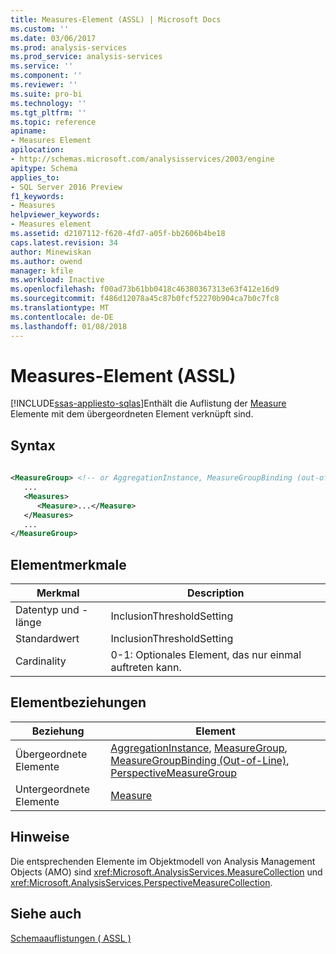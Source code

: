 ```yaml
---
title: Measures-Element (ASSL) | Microsoft Docs
ms.custom: ''
ms.date: 03/06/2017
ms.prod: analysis-services
ms.prod_service: analysis-services
ms.service: ''
ms.component: ''
ms.reviewer: ''
ms.suite: pro-bi
ms.technology: ''
ms.tgt_pltfrm: ''
ms.topic: reference
apiname:
- Measures Element
apilocation:
- http://schemas.microsoft.com/analysisservices/2003/engine
apitype: Schema
applies_to:
- SQL Server 2016 Preview
f1_keywords:
- Measures
helpviewer_keywords:
- Measures element
ms.assetid: d2107112-f620-4fd7-a05f-bb2606b4be18
caps.latest.revision: 34
author: Minewiskan
ms.author: owend
manager: kfile
ms.workload: Inactive
ms.openlocfilehash: f00ad73b61bb0418c46380367313e63f412e16d9
ms.sourcegitcommit: f486d12078a45c87b0fcf52270b904ca7b0c7fc8
ms.translationtype: MT
ms.contentlocale: de-DE
ms.lasthandoff: 01/08/2018
---
```

# <a name="measures-element-assl"></a>Measures-Element (ASSL)
[!INCLUDE[ssas-appliesto-sqlas](../../../includes/ssas-appliesto-sqlas.md)]Enthält die Auflistung der [Measure](../../../analysis-services/scripting/objects/measure-element-assl.md) Elemente mit dem übergeordneten Element verknüpft sind.  
  
## <a name="syntax"></a>Syntax  
  
```xml  
  
<MeasureGroup> <!-- or AggregationInstance, MeasureGroupBinding (out-of-line), PerspectiveMeasureGroup -->  
   ...  
   <Measures>  
      <Measure>...</Measure>  
   </Measures>  
   ...  
</MeasureGroup>  
```  
  
## <a name="element-characteristics"></a>Elementmerkmale  
  
|Merkmal|Description|  
|--------------------|-----------------|  
|Datentyp und -länge|InclusionThresholdSetting|  
|Standardwert|InclusionThresholdSetting|  
|Cardinality|0-1: Optionales Element, das nur einmal auftreten kann.|  
  
## <a name="element-relationships"></a>Elementbeziehungen  
  
|Beziehung|Element|  
|------------------|-------------|  
|Übergeordnete Elemente|[AggregationInstance](../../../analysis-services/scripting/objects/aggregationinstance-element-assl.md), [MeasureGroup](../../../analysis-services/scripting/objects/measuregroup-element-assl.md), [MeasureGroupBinding (Out-of-Line)](../../../analysis-services/scripting/data-type/measuregroupbinding-data-type-out-of-line-assl.md), [PerspectiveMeasureGroup](../../../analysis-services/scripting/data-type/perspectivemeasuregroup-data-type-assl.md)|  
|Untergeordnete Elemente|[Measure](../../../analysis-services/scripting/objects/measure-element-assl.md)|  
  
## <a name="remarks"></a>Hinweise  
 Die entsprechenden Elemente im Objektmodell von Analysis Management Objects (AMO) sind <xref:Microsoft.AnalysisServices.MeasureCollection> und <xref:Microsoft.AnalysisServices.PerspectiveMeasureCollection>.  
  
## <a name="see-also"></a>Siehe auch  
 [Schemaauflistungen &#40; ASSL &#41;](../../../analysis-services/scripting/collections/collections-assl.md)  
  
  
